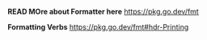 **READ MOre about Formatter here**
https://pkg.go.dev/fmt


**Formatting Verbs**
https://pkg.go.dev/fmt#hdr-Printing
